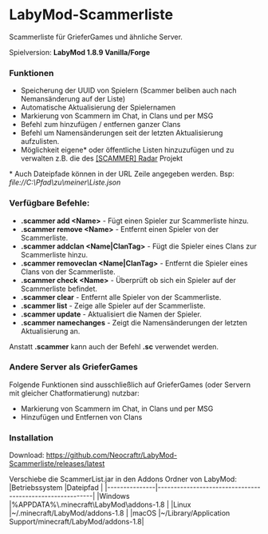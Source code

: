 # LabyMod\-Scammerliste

Scammerliste für GrieferGames und ähnliche Server.

Spielversion: **LabyMod 1.8.9 Vanilla/Forge**

### Funktionen
- Speicherung der UUID von Spielern (Scammer beliben auch nach Nemansänderung auf der Liste)
- Automatische Aktualisierung der Spielernamen
- Markierung von Scammern im Chat, in Clans und per MSG
- Befehl zum hinzufügen / entfernen ganzer Clans
- Befehl um Namensänderungen seit der letzten Aktualisierung aufzulisten.
- Möglichkeit eigene\* oder öffentliche Listen hinzuzufügen und zu verwalten z.B. die des [\[SCAMMER\] Radar](https://scammer-radar.de/) Projekt

\* Auch Dateipfade können in der URL Zeile angegeben werden. Bsp: _file://C:\Pfad\zu\meiner\Liste.json_

### Verfügbare Befehle:
- **.scammer add \<Name\>** - Fügt einen Spieler zur Scammerliste hinzu.
- **.scammer remove \<Name\>** - Entfernt einen Spieler von der Scammerliste.
- **.scammer addclan \<Name|ClanTag\>** - Fügt die Spieler eines Clans zur Scammerliste hinzu.
- **.scammer removeclan \<Name|ClanTag\>** - Entfernt die Spieler eines Clans von der Scammerliste.
- **.scammer check \<Name\>** - Überprüft ob sich ein Spieler auf der Scammerliste befindet.
- **.scammer clear** - Entfernt alle Spieler von der Scammerliste.
- **.scammer list** - Zeige alle Spieler auf der Scammerliste.
- **.scammer update** - Aktualisiert die Namen der Spieler.
- **.scammer namechanges** - Zeigt die Namensänderungen der letzten Aktualisierung an.

Anstatt **.scammer** kann auch der Befehl **.sc** verwendet werden.

### Andere Server als GrieferGames
Folgende Funktionen sind ausschließlich auf GrieferGames (oder Servern mit gleicher Chatformatierung) nutzbar:
- Markierung von Scammern im Chat, in Clans und per MSG
- Hinzufügen und Entfernen von Clans

### Installation
Download: https://github.com/Neocraftr/LabyMod-Scammerliste/releases/latest

Verschiebe die ScammerList.jar in den Addons Ordner von LabyMod:
|Betriebssystem |Dateipfad                                                 |
|---------------|----------------------------------------------------------|
|Windows        |%APPDATA%\\.minecraft\\LabyMod\\addons-1.8                |
|Linux          |~/.minecraft/LabyMod/addons-1.8                           |
|macOS          |~/Library/Application Support/minecraft/LabyMod/addons-1.8|

